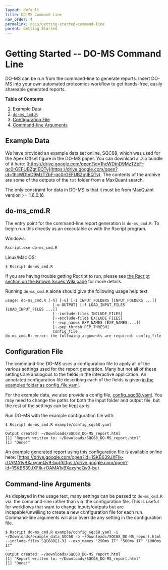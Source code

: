 ```yaml
---
layout: default
title: DO-MS Command Line
nav_order: 4
permalink: docs/getting-started-command-line
parent: Getting Started
---
```


# Getting Started -- DO-MS Command Line

DO-MS can be run from the command-line to generate reports. Insert DO-MS into your own automated proteomics workflow to get hands-free, easily shareable generated reports.

**Table of Contents**

1. [Example Data](#example-data)
2. [`do-ms_cmd.R`](#do-ms_cmdr)
3. [Configuration File](#configuration-file)
4. [Command-line Arguments](#command-line-arguments)

## Example Data

We have provided an example data set online, SQC68, which was used for the Apex Offset figure in the DO-MS paper. You can download a .zip bundle of it here: [https://drive.google.com/open?id=1hcWDtnD9MzTZbF-qc0rGEFUBZgtlEQTv](https://drive.google.com/open?id=1hcWDtnD9MzTZbF-qc0rGEFUBZgtlEQTv). The contents of the archive are some of the outputs of the `txt` folder from a MaxQuant search.

The only constraint for data in DO-MS is that it must be from MaxQuant version >= 1.6.0.16.


## do-ms_cmd.R

The entry point for the command-line report generation is `do-ms_cmd.R`. To begin run this directly as an executable or with the Rscript program.

Windows:

```bash
Rscript.exe do-ms_cmd.R
```

Linux/Mac OS:

```bash
$ Rscript do-ms_cmd.R
```

If you are having trouble getting Rscript to run, please see [the Rscript section on the Known Issues Wiki page]({{site.baseurl}}/docs/known-issues#r-rscript-issues) for more details.

Running `do-ms_cmd.R` alone should give the following usage help text:

```
usage: do-ms_cmd.R [-h] [-v] [-i INPUT_FOLDERS [INPUT_FOLDERS ...]]
                     [-o OUTPUT] [-f LOAD_INPUT_FILES [LOAD_INPUT_FILES ...]]
                     [--include-files INCLUDE_FILES]
                     [--exclude-files EXCLUDE_FILES]
                     [--exp_names EXP_NAMES [EXP_NAMES ...]]
                     [--pep_thresh PEP_THRESH]
                     config_file
do-ms_cmd.R: error: the following arguments are required: config_file
```

## Configuration File

The command-line DO-MS uses a configuration file to apply all of the various settings used for the report generation. Many but not all of these settings are analogous to the fields in the interactive application. An annotated configuration file describing each of the fields is given [in the examples folder as config_file.yaml](https://github.com/SlavovLab/DO-MS/blob/master/example/config_file.yaml).

For the example data, we also provide a config file, [config_sqc68.yaml](https://github.com/SlavovLab/DO-MS/blob/master/example/config_sqc68.yaml). You may need to change the paths for both the input folder and output file, but the rest of the settings can be kept as-is.

Run DO-MS with the example configuration file with:

```
$ Rscript do-ms_cmd.R example/config_sqc68.yaml
...
Output created: ~/Downloads/SQC68_DO-MS_report.html
[1] "Report written to: ~/Downloads/SQC68_DO-MS_report.html"
[1] "Done!"
```

An example generated report using this configuration file is available online here: [https://drive.google.com/open?id=1SKB639JXFIk-rOAMA1vBXaxyheQv9-bu](https://drive.google.com/open?id=1SKB639JXFIk-rOAMA1vBXaxyheQv9-bu)

## Command-line Arguments

As displayed in the usage text, many settings can be passed to `do-ms_cmd.R` via. the command-line rather than via. the configuration file. This is useful for workflows that want to change inputs/outputs but are incapable/unwilling to create a new configuration file for each run. Command-line arguments will also override any setting in the configuration file.

```
$ Rscript do-ms_cmd.R example/config_sqc68.yaml -i ~/Downloads/example_data_SQC68 -o ~/Downloads/SQC68_DO-MS_report.html --include-files SQC68D[1-3] --exp_names "250ms IT" "500ms IT" "1000ms IT"
...
Output created: ~/Downloads/SQC68_DO-MS_report.html
[1] "Report written to: ~/Downloads/SQC68_DO-MS_report.html"
[1] "Done!"
```
